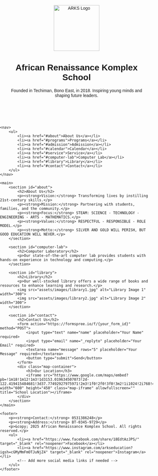 <!DOCTYPE html>
<html lang="en">
<head>
    <meta charset="UTF-8">
    <meta name="viewport" content="width=device-width, initial-scale=1.0">
    <title>African Renaissance Komplex School</title>
    <link rel="stylesheet" href="assets/css/main.css">
    <link rel="stylesheet" href="https://cdnjs.cloudflare.com/ajax/libs/font-awesome/6.0.0/css/all.min.css">
    <style>
        body {
            font-family: Arial, sans-serif;
            margin: 0;
            padding: 0;
        }
        header, nav, main, footer {
            text-align: center;
            padding: 20px;
        }
        nav ul {
            list-style-type: none;
            padding: 0;
        }
        nav ul li {
            display: inline;
            margin: 0 15px;
        }
        nav a {
            text-decoration: none;
            font-weight: bold;
        }
        form {
            max-width: 600px;
            margin: 0 auto;
            padding: 20px;
            border: 1px solid #ccc;
            border-radius: 10px;
        }
        form input, form textarea {
            width: 100%;
            padding: 10px;
            margin: 10px 0;
            border: 1px solid #ccc;
            border-radius: 5px;
        }
        form button {
            padding: 10px 20px;
            background-color: #4CAF50;
            color: white;
            border: none;
            border-radius: 5px;
            cursor: pointer;
        }
        form button:hover {
            background-color: #45a049;
        }
        .map-container {
            text-align: center;
            margin: 20px 0;
        }
    </style>
</head>
<body>
    <header>
        <img src="images/logo.png" alt="ARKS Logo" width="150">
        <h1>African Renaissance Komplex School</h1>
        <p>Founded in Techiman, Bono East, in 2018. Inspiring young minds and shaping future leaders.</p>
    </header>
    
    <nav>
        <ul>
            <li><a href="#about">About Us</a></li>
            <li><a href="#programs">Programs</a></li>
            <li><a href="#admission">Admission</a></li>
            <li><a href="#calendar">Calendar</a></li>
            <li><a href="#service">Service</a></li>
            <li><a href="#computer-lab">Computer Lab</a></li>
            <li><a href="#library">Library</a></li>
            <li><a href="#contact">Contact</a></li>
        </ul>
    </nav>
    
    <main>
        <section id="about">
            <h2>About Us</h2>
            <p><strong>Vision:</strong> Transforming lives by instilling 21st-century skills.</p>
            <p><strong>Mission:</strong> Partnering with students, families, and the community.</p>
            <p><strong>Focus:</strong> STEAM: SCIENCE - TECHNOLOGY - ENGINEERING - ARTS - MATHEMATICS.</p>
            <p><strong>Values:</strong> RESPECTFUL - RESPONSIBLE - ROLE MODEL.</p>
            <p><strong>Motto:</strong> SILVER AND GOLD WILL PERISH, BUT GOOD EDUCATION WILL NEVER.</p>
        </section>
        
        <section id="computer-lab">
            <h2>Computer Laboratory</h2>
            <p>Our state-of-the-art computer lab provides students with hands-on experience in technology and computing.</p>
        </section>
        
        <section id="library">
            <h2>Library</h2>
            <p>Our well-stocked library offers a wide range of books and resources to enhance learning and research.</p>
            <img src="assets/images/library1.jpg" alt="Library Image 1" width="300">
            <img src="assets/images/library2.jpg" alt="Library Image 2" width="300">
        </section>
        
        <section id="contact">
            <h2>Contact Us</h2>
            <form action="https://formspree.io/f/{your_form_id}" method="POST">
                <input type="text" name="name" placeholder="Your Name" required>
                <input type="email" name="_replyto" placeholder="Your Email" required>
                <textarea name="message" rows="5" placeholder="Your Message" required></textarea>
                <button type="submit">Send</button>
            </form>
            <div class="map-container">
                <h3>Our Location</h3>
                <iframe src="https://www.google.com/maps/embed?pb=!1m18!1m12!1m3!1d3153.019634507073!2d-122.419415484681!3d37.77492927975971!2m3!1f0!2f0!3f0!3m2!1i1024!2i768!4f13.1!3m3!1m2!1s0x8085809c5b0e6b1f%3A0x4c8b0b0b0b0b0b0b!2sAfrican%20Renaissance%20Komplex%20School!5e0!3m2!1sen!2sus!4v1633024800000!5m2!1sen!2sus" width="600" height="450" class="map-iframe" allowfullscreen="" title="School Location"></iframe>
            </div>
        </section>
    </main>
    
    <footer>
        <p><strong>Contact:</strong> 0531386248</p>
        <p><strong>Address:</strong> BT-0345-9729</p>
        <p>&copy; 2025 African Renaissance Komplex School. All rights reserved.</p>
        <ul>
            <li><a href="https://www.facebook.com/share/18EdtAzJPS/" target="_blank" rel="noopener">Facebook</a></li>
            <li><a href="https://www.instagram.com/arkseducation?igsh=cGMyMmFmOTJuNjZ4" target="_blank" rel="noopener">Instagram</a></li>
            <!-- Add more social media links if needed -->
        </ul>
    </footer>
</body>
</html>
